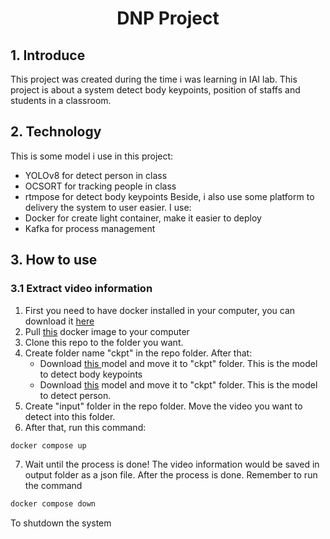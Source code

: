 <div align="center">

  # DNP Project
  
</div>

## 1. Introduce
This project was created during the time i was learning in IAI lab. This project is about a system detect body keypoints, position of staffs and students in a classroom.
## 2. Technology
This is some model i use in this project:
+ YOLOv8 for detect person in class
+ OCSORT for tracking people in class
+ rtmpose for detect body keypoints
Beside, i also use some platform to delivery the system to user easier. I use:
+ Docker for create light container, make it easier to deploy
+ Kafka for process management 
## 3. How to use
### 3.1 Extract video information
1. First you need to have docker installed in your computer, you can download it <a href="https://www.docker.com/products/docker-desktop/">here</a>
2. Pull <a href="https://hub.docker.com/repository/docker/philosophi1/dnp/general">this</a> docker image to your computer 
3. Clone this repo to the folder you want.
4. Create folder name "ckpt" in the repo folder. After that:
   + Download <a href="https://download.openmmlab.com/mmpose/v1/projects/rtmw/rtmw-dw-x-l_simcc-cocktail14_270e-256x192-20231122.pth">this </a> model and move it to "ckpt" folder. This is the model to detect body keypoints
   + Download <a href="https://github.com/ultralytics/assets/releases/download/v8.2.0/yolov8l.pt">this</a> model and move it to "ckpt" folder. This is the model to detect person. 
5. Create "input" folder in the repo folder. Move the video you want to detect into this folder.
6. After that, run this command:
 ```bash
 docker compose up
 ```
7. Wait until the process is done!
The video information would be saved in output folder as a json file.
After the process is done. Remember to run the command
```bash
docker compose down
```
To shutdown the system
